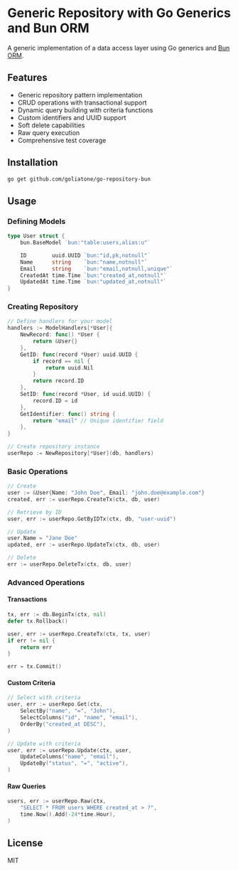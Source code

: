# Generic Repository with Go Generics and Bun ORM

A generic implementation of a data access layer using Go generics and [Bun ORM](https://bun.uptrace.dev/).

## Features

- Generic repository pattern implementation
- CRUD operations with transactional support
- Dynamic query building with criteria functions
- Custom identifiers and UUID support
- Soft delete capabilities
- Raw query execution
- Comprehensive test coverage

## Installation

```sh
go get github.com/goliatone/go-repository-bun
```

## Usage

### Defining Models

```go
type User struct {
    bun.BaseModel `bun:"table:users,alias:u"`

    ID        uuid.UUID `bun:"id,pk,notnull"`
    Name      string    `bun:"name,notnull"`
    Email     string    `bun:"email,notnull,unique"`
    CreatedAt time.Time `bun:"created_at,notnull"`
    UpdatedAt time.Time `bun:"updated_at,notnull"`
}
```

### Creating Repository

```go
// Define handlers for your model
handlers := ModelHandlers[*User]{
    NewRecord: func() *User {
        return &User{}
    },
    GetID: func(record *User) uuid.UUID {
        if record == nil {
            return uuid.Nil
        }
        return record.ID
    },
    SetID: func(record *User, id uuid.UUID) {
        record.ID = id
    },
    GetIdentifier: func() string {
        return "email" // Unique identifier field
    },
}

// Create repository instance
userRepo := NewRepository[*User](db, handlers)
```

### Basic Operations

```go
// Create
user := &User{Name: "John Doe", Email: "john.doe@example.com"}
created, err := userRepo.CreateTx(ctx, db, user)

// Retrieve by ID
user, err := userRepo.GetByIDTx(ctx, db, "user-uuid")

// Update
user.Name = "Jane Doe"
updated, err := userRepo.UpdateTx(ctx, db, user)

// Delete
err := userRepo.DeleteTx(ctx, db, user)
```

### Advanced Operations

#### Transactions

```go
tx, err := db.BeginTx(ctx, nil)
defer tx.Rollback()

user, err := userRepo.CreateTx(ctx, tx, user)
if err != nil {
    return err
}

err = tx.Commit()
```

#### Custom Criteria

```go
// Select with criteria
user, err := userRepo.Get(ctx,
    SelectBy("name", "=", "John"),
    SelectColumns("id", "name", "email"),
    OrderBy("created_at DESC"),
)

// Update with criteria
user, err := userRepo.Update(ctx, user,
    UpdateColumns("name", "email"),
    UpdateBy("status", "=", "active"),
)
```

#### Raw Queries

```go
users, err := userRepo.Raw(ctx,
    "SELECT * FROM users WHERE created_at > ?",
    time.Now().Add(-24*time.Hour),
)
```

## License

MIT
